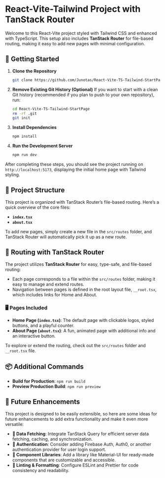# React-Vite-Tailwind Project with TanStack Router

Welcome to this React-Vite project styled with Tailwind CSS and enhanced with TypeScript. This setup also includes **TanStack Router** for file-based routing, making it easy to add new pages with minimal configuration.

## 🚀 Getting Started

1. **Clone the Repository**
   ```bash
   git clone https://github.com/Junotas/React-Vite-TS-Tailwind-StartPage.git
   ```
2. **Remove Existing Git History (Optional)**
   If you want to start with a clean Git history (recommended if you plan to push to your own repository), run:
   ```bash
   cd React-Vite-TS-Tailwind-StartPage
   rm -rf .git
   git init
   ```

3. **Install Dependencies**
   ```bash
   npm install
   ```

4. **Run the Development Server**
   ```bash
   npm run dev
   ```

After completing these steps, you should see the project running on `http://localhost:5173`, displaying the initial home page with Tailwind styling.

## 📁 Project Structure

This project is organized with TanStack Router’s file-based routing. Here’s a quick overview of the core files:

- **`index.tsx`**
- **`about.tsx`** 

To add new pages, simply create a new file in the `src/routes` folder, and TanStack Router will automatically pick it up as a new route.

## 📜 Routing with TanStack Router

The project utilizes **TanStack Router** for easy, type-safe, and file-based routing:
- Each page corresponds to a file within the `src/routes` folder, making it easy to manage and extend routes.
- Navigation between pages is defined in the root layout file, `__root.tsx`, which includes links for Home and About.

### 🖥 Pages Included
- **Home Page (`index.tsx`)**: The default page with clickable logos, styled buttons, and a playful counter.
- **About Page (`about.tsx`)**: A fun, animated page with additional info and an interactive button.

To explore or extend the routing, check out the `src/routes` folder and `__root.tsx` file.

## 📦 Additional Commands

- **Build for Production**: `npm run build`
- **Preview Production Build**: `npm run preview`

## 🔮 Future Enhancements

This project is designed to be easily extensible, so here are some ideas for future enhancements to add extra functionality and make it even more versatile:

- **📡 Data Fetching**: Integrate TanStack Query for efficient server data fetching, caching, and synchronization.
- **🔑 Authentication**: Consider adding Firebase Auth, Auth0, or another authentication provider for user login support.
- **🧩 Component Libraries**: Add a library like Material-UI for ready-made components that are customizable and accessible.
- **🔧 Linting & Formatting**: Configure ESLint and Prettier for code consistency and readability.
